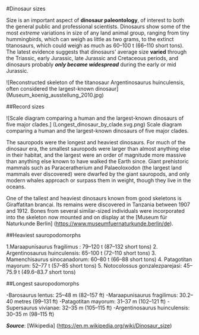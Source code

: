 #Dinosaur sizes

Size is an important aspect of **dinosaur paleontology**, of interest to both the general public and professional scientists. Dinosaurs show some of the most *extreme* variations in size of any land animal group, ranging from tiny hummingbirds, which can weigh as little as two grams, to the extinct titanosaurs, which could weigh as much as 60–100 t (66–110 short tons). The latest evidence suggests that dinosaurs' average size **varied** through the Triassic, early Jurassic, late Jurassic and Cretaceous periods, and dinosaurs probably ***only became widespread*** during the early or mid Jurassic.

![Reconstructed skeleton of the titanosaur Argentinosaurus huinculensis, often considered the largest-known dinosaur] (Museum_koenig_ausstellung_2010.jpg)


##Record sizes

![Scale diagram comparing a human and the largest-known dinosaurs of five major clades.] (Longest_dinosaur_by_clade.svg.png)
Scale diagram comparing a human and the largest-known dinosaurs of five major clades.

The sauropods were the longest and heaviest dinosaurs. For much of the dinosaur era, the smallest sauropods were larger than almost anything else in their habitat, and the largest were an order of magnitude more massive than anything else known to have walked the Earth since. Giant prehistoric mammals such as Paraceratherium and Palaeoloxodon (the largest land mammals ever discovered) were dwarfed by the giant sauropods, and only modern whales approach or surpass them in weight, though they live in the oceans.

One of the tallest and heaviest dinosaurs known from good skeletons is Giraffatitan brancai. Its remains were discovered in Tanzania between 1907 and 1912. Bones from several similar-sized individuals were incorporated into the skeleton now mounted and on display at the [Museum für Naturkunde Berlin] (https://www.museumfuernaturkunde.berlin/de). 

##Heaviest sauropodomorphs

1.Maraapunisaurus fragilimus : 79–120 t (87–132 short tons)
2. Argentinosaurus huinculensis: 65–100 t (72–110 short tons)
3. Mamenchisaurus sinocanadorum: 60–80 t (66–88 short tons)
4. Patagotitan mayorum: 52–77 t (57–85 short tons)
5. Notocolossus gonzalezparejasi: 45–75.9 t (49.6–83.7 short tons)

##Longest sauropodomorphs

-Barosaurus lentus: 25–48 m (82–157 ft)
-Maraapunisaurus fragilimus: 30.2–40 metres (99–131 ft)
-Patagotitan mayorum: 31–37 m (102–121 ft)
-Supersaurus vivianae: 32–35 m (105–115 ft)
-Argentinosaurus huinculensis: 30–35 m (98–115 ft)

***Source***: [Wikipedia] (https://en.m.wikipedia.org/wiki/Dinosaur_size)
